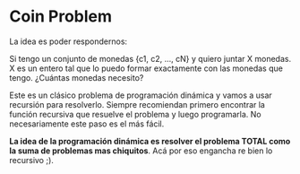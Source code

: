 # Coin Problem

La idea es poder respondernos:

Si tengo un conjunto de monedas {c1, c2, ..., cN} y quiero juntar X monedas. X es un entero tal que lo puedo formar exactamente con las monedas que tengo. ¿Cuántas monedas necesito?

Este es un clásico problema de programación dinámica y vamos a usar recursión para resolverlo. Siempre recomiendan primero encontrar la función recursiva que resuelve el problema y luego programarla. No necesariamente este paso es el más fácil.


**La idea de la programación dinámica es resolver el problema TOTAL como la suma de problemas mas chiquitos**. Acá por eso engancha re bien lo recursivo ;).

